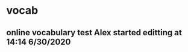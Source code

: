 # vocab
online vocabulary test
Alex started editting at 14:14 6/30/2020
---------------------------------------------
